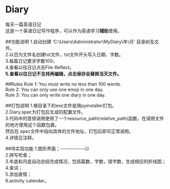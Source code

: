 # Diary
每天一篇英语日记<br>
这是一个英语日记写作程序，可以作为英语学习<b>辅助</b>使用。

##功能说明
1.自动创建 'C:\Users\Administrator\MyDiary\年\月\' 目录树及文件。<br>
2.以日为文件名创建txt文件，txt文件开头写入日期、字数。<br>
3.每篇日记要求字数100。<br>
4.查看以往日记点击File-Reflect。<br>
<b>5.查看以往日记不支持再编辑，点击保存会替换当天文件。</b>

##Rules
Rule 1: You must write no less than 100 words.<br>
Rule 2: You can only use one emoji in one day.<br>
Rule 3: You can only write one diary in one day.<br>

##打包说明
1.根目录下的exe文件是用pyinstaller打包。<br>
2.Diary.spec为打包后生成的配置文件。<br>
3.代码中的音频调用使用了一个resource_path(relative_path)函数，在调用文件的地方使用这个函数包裹。<br>
  然后在.spec文件中指向具体的文件地址，打包后即可正常调用。<br>
4.详情见注释。

##待实现功能
1.图形界面；------------☑<br>
2.拼写检查；<br>
3.年底和月底自动总结完成情况，包括篇数，字数，错字数，生成相应的折线图；<br>
4.查词；<br>
5.添加表情；<br>
6.activity calendar。<br>
